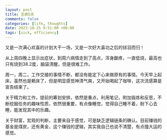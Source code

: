 ```yaml
---
layout: post
title: 生病5天
comments: false
categories: [life, thoughts]
date: 2023-10-25 9:51:00 +08:00
tags: [sick, efficiency]
---
```


又是一次满心欢喜的计划大干一场，又是一次好大喜功之后的铩羽而归！

从上周四晚上显示出症状，到周六病情走到了高点，浑身酸疼，一直低烧，最高也只有烧到38.2度，脑袋清醒，但是很难工作。

周一，周二，工作交接的事情不断，都没有能定下心来做原有的事情。今天早上起床，虽然也是赖床了，但是明显感觉神清气爽，又开始喝起了咖啡，这次流感算是宣告结束了。

关于精力和工作，提前的筹划安排，依然是重点，利用笔记，附加锻炼和反思，不断挖掘任务的趣味性质，依然很重要，有点像睡觉，觉得自己睡不着，耐下心去睡，能发现其中的乐趣。

关于财富，宏观的判断，主要来自于感觉，可是缺乏逻辑链条的确认。目前赚钱的基金是煤炭，还有黄金，这个赚钱的逻辑，其实我自己也说不清楚，有点撞大运的感觉。







